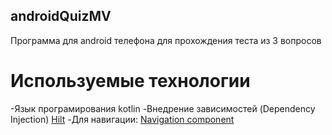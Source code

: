 ## androidQuizMV

Программа для android телефона для прохождения теста из 3 вопросов

# Используемые технологии 

 -Язык програмирования kotlin
 -Внедрение зависимостей (Dependency Injection) [Hilt](https://developer.android.com/training/dependency-injection/hilt-android)
 -Для навигации: [Navigation component](https://developer.android.com/guide/navigation/navigation-getting-started)
  
